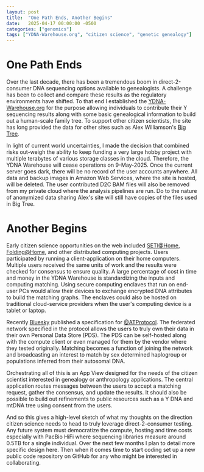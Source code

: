 ```yaml
---
layout: post
title:  "One Path Ends, Another Begins"
date:   2025-04-17 00:00:00 -0500
categories: ["genomics"]
tags: ["YDNA-Warehouse.org", "citizen science", "genetic genealogy"]
---
```


# One Path Ends

Over the last decade, there has been a tremendous boom in direct-2-consumer DNA sequencing options available to genealogists.
A challenge has been to collect and compare these results as the regulatory environments have shifted.  To that end I
established the [YDNA-Warehouse.org](https://ydna-warehouse.org/subject) for the purpose allowing individuals to contribute
their Y sequencing results along with some basic genealogical information to build out a human-scale family tree.  To support
other citizen scientists, the site has long provided the data for other sites such as Alex Williamson's [Big Tree](https://www.ytree.net).

In light of current world uncertainties, I made the decision that combined risks out-weigh the ability to keep funding a
very large hobby project with multiple terabytes of various storage classes in the cloud.  Therefore, the YDNA Warehouse
will cease operations on 9-May-2025.  Once the current server goes dark, there will be no record of the user accounts anywhere.
All data and backup images in Amazon Web Services, where the site is hosted, will be deleted.  The user contributed D2C
BAM files will also be removed from my private cloud where the analysis pipelines are run.  Do to the nature of anonymized 
data sharing Alex's site will still have copies of the files used in Big Tree.

# Another Begins

Early citizen science opportunities on the web included [SETI@Home](https://archive.org/details/0x-0_20221225), 
[Folding@Home](https://foldingathome.org), and other distributed computing projects.  Users participated by running a 
client-application on their home computers.  Multiple users received the same units of work and the results were checked
for consensus to ensure quality.  A large percentage of cost in time and money in the YDNA Warehouse is standardizing the
inputs and computing matching.  Using secure computing enclaves that run on end-user PCs would allow their devices to
exchange encrypted DNA attributes to build the matching graphs.  The enclaves could also be hosted on traditional
cloud-service providers when the user's computing device is a tablet or laptop.

Recently [Bluesky](https://bsky.app) published a specification for [@ATProtocol](https://atproto.com).  The federated 
network specified in the protocol allows the users to truly own their data in their own Personal Data Store (PDS).  The
PDS can be self-hosted along with the compute client or even managed for them by the vendor where they tested originally.
Matching becomes a function of joining the network and broadcasting an interest to match by sex determined haplogroup or
populations inferred from their autosomal DNA.

Orchestrating all of this is an App View designed for the needs of the citizen scientist interested in genealogy or anthropology
applications.  The central application routes messages between the users to accept a matching request, gather the consensus,
and update the results.  It should also be possible to build out refinements to public resources such as a Y DNA and mtDNA
tree using consent from the users.

And so this gives a high-level sketch of what my thoughts on the direction citizen science needs to head to truly leverage
direct-2-consumer testing.  Any future system must democratize the compute, hosting and time costs especially
with PacBio HiFi where sequencing libraries measure around 0.5TB for a single individual.  Over the next few months I plan to
detail more specific design here.  Then when it comes time to start coding set up a new public code repository on GitHub for
any who might be interested in collaborating.